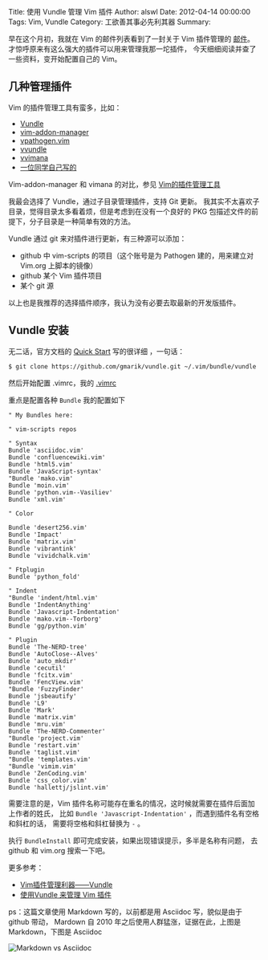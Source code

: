 Title: 使用 Vundle 管理 Vim 插件
Author: alswl
Date: 2012-04-14 00:00:00
Tags: Vim, Vundle
Category: 工欲善其事必先利其器
Summary: 


早在这个月初，我就在 Vim 的邮件列表看到了一封关于 Vim 插件管理的
[邮件](https://groups.google.com/d/topic/vim-cn/mPES0sNT87Q/discussion)。
才惊呼原来有这么强大的插件可以用来管理我那一坨插件，
今天细细阅读并查了一些资料，变开始配置自己的 Vim。

## 几种管理插件

Vim 的插件管理工具有蛮多，比如：

* [Vundle](https://github.com/gmarik/vundle)
* [vim-addon-manager](http://www.vim.org/scripts/script.php?script_id=2905)
* [vpathogen.vim](http://www.vim.org/scripts/script.php?script_id=2332)
* [vvundle](http://www.vim.org/scripts/script.php?script_id=3458)
* [vvimana](https://github.com/c9s/Vimana)
* [一位同学自己写的](http://www.douban.com/note/173144456/)

Vim-addon-manager 和 vimana 的对比，参见
[Vim的插件管理工具](http://yixf.name/2011/10/26/vim的插件管理工具/)

我最会选择了 Vundle，通过子目录管理插件，支持 Git 更新。
我其实不太喜欢子目录，觉得目录太多看着烦，但是考虑到在没有一个良好的 PKG
包描述文件的前提下，分子目录是一种简单有效的方法。

<!--more-->

Vundle 通过 git 来对插件进行更新，有三种源可以添加：

* github 中 vim-scripts 的项目（这个账号是为 Pathogen 建的，用来建立对 Vim.org 上脚本的镜像）
* github 某个 Vim 插件项目
* 某个 git 源

以上也是我推荐的选择插件顺序，我认为没有必要去取最新的开发版插件。

## Vundle 安装

无二话，官方文档的 [Quick Start](https://github.com/gmarik/vundle)
写的很详细 ，一句话：

``` bash
$ git clone https://github.com/gmarik/vundle.git ~/.vim/bundle/vundle
```

然后开始配置 .vimrc，我的 [.vimrc](https://github.com/alswl/dotfiles/blob/master/.vimrc)

重点是配置各种 `Bundle` 我的配置如下

``` vim
" My Bundles here:

" vim-scripts repos

" Syntax
Bundle 'asciidoc.vim'
Bundle 'confluencewiki.vim'
Bundle 'html5.vim'
Bundle 'JavaScript-syntax'
"Bundle 'mako.vim'
Bundle 'moin.vim'
Bundle 'python.vim--Vasiliev'
Bundle 'xml.vim'

" Color

Bundle 'desert256.vim'
Bundle 'Impact'
Bundle 'matrix.vim'
Bundle 'vibrantink'
Bundle 'vividchalk.vim'

" Ftplugin
Bundle 'python_fold'

" Indent
"Bundle 'indent/html.vim'
Bundle 'IndentAnything'
Bundle 'Javascript-Indentation'
Bundle 'mako.vim--Torborg'
Bundle 'gg/python.vim'

" Plugin
Bundle 'The-NERD-tree'
Bundle 'AutoClose--Alves'
Bundle 'auto_mkdir'
Bundle 'cecutil'
Bundle 'fcitx.vim'
Bundle 'FencView.vim'
"Bundle 'FuzzyFinder'
Bundle 'jsbeautify'
Bundle 'L9'
Bundle 'Mark'
Bundle 'matrix.vim'
Bundle 'mru.vim'
Bundle 'The-NERD-Commenter'
"Bundle 'project.vim'
Bundle 'restart.vim'
Bundle 'taglist.vim'
"Bundle 'templates.vim'
"Bundle 'vimim.vim'
Bundle 'ZenCoding.vim'
Bundle 'css_color.vim'
Bundle 'hallettj/jslint.vim'
```

需要注意的是，Vim 插件名称可能存在重名的情况，这时候就需要在插件后面加上作者的姓氏，
比如 `Bundle 'Javascript-Indentation'` ，而遇到插件名有空格和斜杠的话，
需要将空格和斜杠替换为 `-` 。

执行 `BundleInstall` 即可完成安装，如果出现错误提示，多半是名称有问题，
去 github 和 vim.org 搜索一下吧。

更多参考：

* [Vim插件管理利器——Vundle](http://blog.houqp.me/use-vundle-to-manage-your-plugins/)
* [使用Vundle 来管理 Vim 插件](http://www.cnblogs.com/qiangji/archive/2011/07/31/Vundle.html)

ps：这篇文章使用 Markdown 写的，以前都是用 Asciidoc 写，貌似是由于 github 带动，
Mardown 自 2010 年之后使用人群猛涨，证据在此，上图是 Markdown，下图是 Asciidoc

![Markdown vs Asciidoc](http://upload-log4d.qiniudn.com/2012/04/markdown-asciidoc.png)